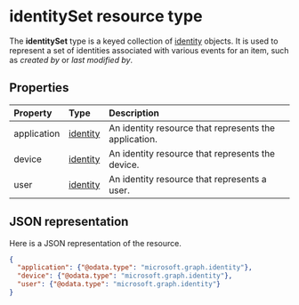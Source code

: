# identitySet resource type

The **identitySet** type is a keyed collection of [identity](identity.md)
objects. It is used to represent a set of identities associated with various
events for an item, such as _created by_ or _last modified by_.

## Properties

| Property    | Type                    | Description                                           |
|:------------|:------------------------|:------------------------------------------------------|
| application | [identity](identity.md) | An identity resource that represents the application. |
| device      | [identity](identity.md) | An identity resource that represents the device.      |
| user        | [identity](identity.md) | An identity resource that represents a user.          |

## JSON representation

Here is a JSON representation of the resource.

<!-- {
  "blockType": "resource",
  "optionalProperties": [ "user", "device", "application" ],
  "@odata.type": "microsoft.graph.identitySet"
}-->

```json
{
  "application": {"@odata.type": "microsoft.graph.identity"},
  "device": {"@odata.type": "microsoft.graph.identity"},
  "user": {"@odata.type": "microsoft.graph.identity"}
}

```

<!-- uuid: 8fcb5dbc-d5aa-4681-8e31-b001d5168d79
2015-10-25 14:57:30 UTC -->
<!-- {
  "type": "#page.annotation",
  "description": "identitySet resource",
  "keywords": "",
  "section": "documentation",
  "tocPath": ""
}-->
